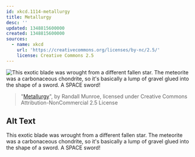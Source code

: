 ```yaml
---
id: xkcd.1114-metallurgy
title: Metallurgy
desc: ''
updated: 1348815600000
created: 1348815600000
sources:
  - name: xkcd
    url: 'https://creativecommons.org/licenses/by-nc/2.5/'
    license: Creative Commons 2.5
---
```

![This exotic blade was wrought from a different fallen star. The meteorite was a carbonaceous chondrite, so it's basically a lump of gravel glued into the shape of a sword. A SPACE sword!](https://imgs.xkcd.com/comics/metallurgy.png)
> "[Metallurgy](https://xkcd.com/1114/)", by Randall Munroe, licensed under Creative Commons Attribution-NonCommercial 2.5 License

## Alt Text
This exotic blade was wrought from a different fallen star. The meteorite was a carbonaceous chondrite, so it's basically a lump of gravel glued into the shape of a sword. A SPACE sword!
